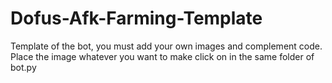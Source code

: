 # Dofus-Afk-Farming-Template
Template of the bot, you must add your own images and complement code.
Place the image whatever you want to make click on in the same folder of bot.py
